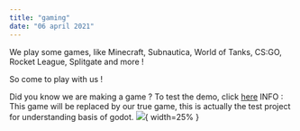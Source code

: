 ```yaml
---
title: "gaming"
date: "06 april 2021"
---
```

We play some games, like Minecraft, Subnautica, World of Tanks, CS:GO, Rocket League, Splitgate and more !

So come to play with us !

Did you know we are making a game ?
To test the demo, click [here](https://nfteam.netlify.app/nftgame/_index.html)
INFO : This game will be replaced by our true game, this is actually the test project for understanding basis of godot.
![](https://www.mondespersistants.com/wp-content/uploads/2022/01/Splitgate-fixe-une-date-pour-sa-premiere-saison-elle.jpg){ width=25% }
